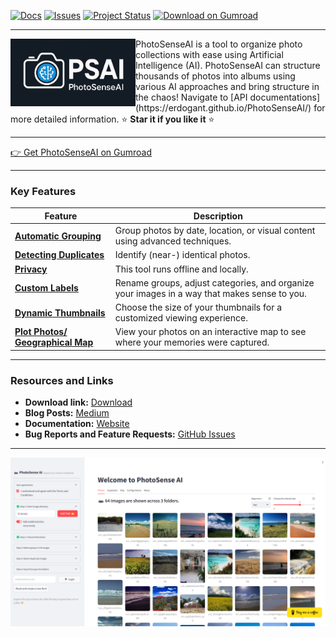 [![Docs](https://img.shields.io/badge/Sphinx-Docs-Green)](https://erdogant.github.io/PhotoSenseAI/)
[![Issues](https://img.shields.io/github/issues/erdogant/PhotoSenseAI.svg)](https://github.com/erdogant/PhotoSenseAI/issues)
[![Project Status](http://www.repostatus.org/badges/latest/active.svg)](http://www.repostatus.org/#active)
[![Download on Gumroad](https://img.shields.io/badge/Download-Gumroad-orange?logo=gumroad)](https://erdogant.gumroad.com/l/photosenseAI)


---

<div>
<a href="https://erdogant.github.io/bnlearn/"><img src="https://github.com/erdogant/PhotoSenseAI/blob/main/docs/figs/logo.png" width="200" align="left" /></a>
PhotoSenseAI is a tool to organize photo collections with ease using Artificial Intelligence (AI).
PhotoSenseAI can structure thousands of photos into albums using various AI approaches and bring structure in the chaos! Navigate to [API documentations](https://erdogant.github.io/PhotoSenseAI/) for more detailed information. ⭐️ <b>Star it if you like it</b> ⭐️
</div>

---

[👉 Get PhotoSenseAI on Gumroad](https://erdogant.gumroad.com/l/photosenseAI)

---

### Key Features

| Feature | Description |
|--------|-------------|
| [**Automatic Grouping**](https://erdogant.github.io/PhotoSenseAI/pages/html/Grouping.html) | Group photos by date, location, or visual content using advanced techniques. |
| [**Detecting Duplicates**](https://erdogant.github.io/PhotoSenseAI/pages/html/Undoubling.html) | Identify (near-) identical photos. |
| [**Privacy**](https://erdogant.github.io/PhotoSenseAI/pages/html/Terms%20and%20Conditions.html) | This tool runs offline and locally. |
| [**Custom Labels**](https://erdogant.github.io/PhotoSenseAI/pages/html/index.html) |Rename groups, adjust categories, and organize your images in a way that makes sense to you. |
| [**Dynamic Thumbnails**](https://erdogant.github.io/PhotoSenseAI/pages/html/index.html) | Choose the size of your thumbnails for a customized viewing experience. |
| [**Plot Photos/ Geographical Map**](https://erdogant.github.io/PhotoSenseAI/pages/html/Examples.html) | View your photos on an interactive map to see where your memories were captured. |

---

### Resources and Links
- **Download link:** [Download](https://erdogant.github.io/PhotoSenseAI/pages/html/Download.html)
- **Blog Posts:** [Medium](https://erdogant.medium.com/)
- **Documentation:** [Website](https://erdogant.github.io/PhotoSenseAI)
- **Bug Reports and Feature Requests:** [GitHub Issues](https://github.com/erdogant/PhotoSenseAI/issues)


---

![PhotoSense Main](https://github.com/erdogant/PhotoSenseAI/blob/main/docs/figs/photosense_main.png)


